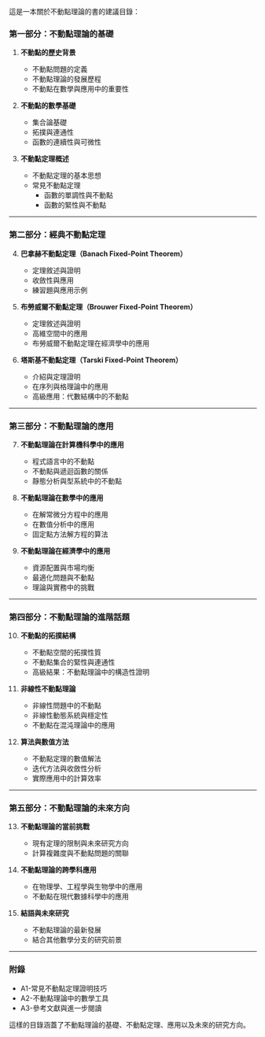 這是一本關於不動點理論的書的建議目錄：

### **第一部分：不動點理論的基礎**
1. **不動點的歷史背景**
   - 不動點問題的定義
   - 不動點理論的發展歷程
   - 不動點在數學與應用中的重要性

2. **不動點的數學基礎**
   - 集合論基礎
   - 拓撲與連通性
   - 函數的連續性與可微性

3. **不動點定理概述**
   - 不動點定理的基本思想
   - 常見不動點定理
     - 函數的單調性與不動點
     - 函數的緊性與不動點

---

### **第二部分：經典不動點定理**
4. **巴拿赫不動點定理（Banach Fixed-Point Theorem）**
   - 定理敘述與證明
   - 收斂性與應用
   - 練習題與應用示例

5. **布勞威爾不動點定理（Brouwer Fixed-Point Theorem）**
   - 定理敘述與證明
   - 高維空間中的應用
   - 布勞威爾不動點定理在經濟學中的應用

6. **塔斯基不動點定理（Tarski Fixed-Point Theorem）**
   - 介紹與定理證明
   - 在序列與格理論中的應用
   - 高級應用：代數結構中的不動點

---

### **第三部分：不動點理論的應用**
7. **不動點理論在計算機科學中的應用**
   - 程式語言中的不動點
   - 不動點與遞迴函數的關係
   - 靜態分析與型系統中的不動點

8. **不動點理論在數學中的應用**
   - 在解常微分方程中的應用
   - 在數值分析中的應用
   - 固定點方法解方程的算法

9. **不動點理論在經濟學中的應用**
   - 資源配置與市場均衡
   - 最適化問題與不動點
   - 理論與實務中的挑戰

---

### **第四部分：不動點理論的進階話題**
10. **不動點的拓撲結構**
    - 不動點空間的拓撲性質
    - 不動點集合的緊性與連通性
    - 高級結果：不動點理論中的構造性證明

11. **非線性不動點理論**
    - 非線性問題中的不動點
    - 非線性動態系統與穩定性
    - 不動點在混沌理論中的應用

12. **算法與數值方法**
    - 不動點定理的數值解法
    - 迭代方法與收斂性分析
    - 實際應用中的計算效率

---

### **第五部分：不動點理論的未來方向**
13. **不動點理論的當前挑戰**
    - 現有定理的限制與未來研究方向
    - 計算複雜度與不動點問題的關聯

14. **不動點理論的跨學科應用**
    - 在物理學、工程學與生物學中的應用
    - 不動點在現代數據科學中的應用

15. **結語與未來研究**
    - 不動點理論的最新發展
    - 結合其他數學分支的研究前景

---

### **附錄**
- A1-常見不動點定理證明技巧
- A2-不動點理論中的數學工具
- A3-參考文獻與進一步閱讀

這樣的目錄涵蓋了不動點理論的基礎、不動點定理、應用以及未來的研究方向。